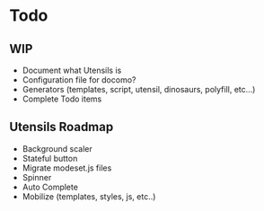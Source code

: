 # Todo

## WIP
- Document what Utensils is
- Configuration file for docomo?
- Generators (templates, script, utensil, dinosaurs, polyfill, etc...)
- Complete Todo items

## Utensils Roadmap
- Background scaler
- Stateful button
- Migrate modeset.js files
- Spinner
- Auto Complete
- Mobilize (templates, styles, js, etc..)

